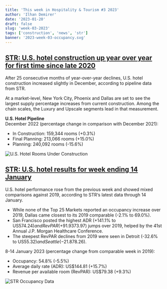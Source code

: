 ```yaml
---
title: 'This week in Hospitality & Tourism #3 2023'
author: 'Ilhan Demirer'
date: '2023-01-20'
draft: false
slug: 'week-03-2023'
tags: ['construction', 'news', 'str']
banner: '2023-week-03-occupancy.svg'
---
```


## [STR: U.S. hotel construction up year over year for first time since late 2020](https://str.com/press-release/str-us-hotel-construction-year-over-year-first-time-late-2020)

After 25 consecutive months of year-over-year declines, U.S. hotel construction increased slightly in December, according to pipeline data from STR.

At a market-level, New York City, Phoenix and Dallas are set to see the largest supply percentage increases from current construction. Among the chain scales, the Luxury and Upscale segments lead in that measurement.

**U.S. Hotel Pipeline**  
 December 2022 (percentage change in comparison with December 2021):

- In Construction: 159,344 rooms (+0.3%)
- Final Planning: 213,066 rooms (+15.0%)
- Planning: 240,092 rooms (-15.6%)

![U.S. Hotel Rooms Under Construction](/images/blogimages/2023-week-03-construction.png)

## [STR: U.S. hotel results for week ending 14 January](https://str.com/press-release/str-us-hotel-results-week-ending-14-january)

U.S. hotel performance rose from the previous week and showed mixed comparisons against 2019, according to STR‘s latest data through 14 January.

- While none of the Top 25 Markets reported an occupancy increase over 2019, Dallas came closest to its 2019 comparable (-2.1% to 69.0%).
- San Francisco posted the highest ADR (+141.1% to US$574.24) and RevPAR (+91.9% to US$373.97) jumps over 2019, helped by the 41st Annual J.P. Morgan Healthcare Conference.
- The steepest RevPAR declines from 2019 were seen in Detroit (-32.6% to US$55.32) and Seattle (-21.8% to US$78.26).

8-14 January 2023 (percentage change from comparable week in 2019):

- Occupancy: 54.8% (-5.5%)
- Average daily rate (ADR): US$144.81 (+15.7%)
- Revenue per available room (RevPAR): US$79.38 (+9.3%)

![STR Occupancy Data](/images/blogimages/2023-week-03-occupancy.svg)

